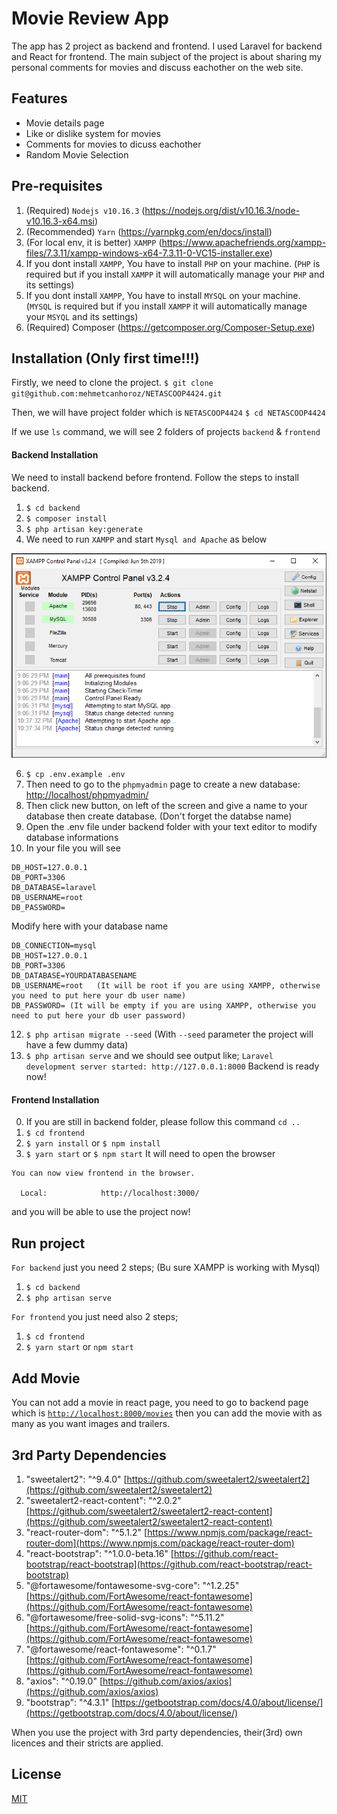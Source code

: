 # Movie Review App
The app has 2 project as backend and frontend. I used Laravel for backend and  React for frontend. The main subject of the project is about sharing my personal comments for movies and discuss eachother on the web site. 

## Features  
- Movie details page
- Like or dislike system for movies
- Comments for movies to dicuss eachother
- Random Movie Selection

## Pre-requisites
1. (Required) `Nodejs v10.16.3` (https://nodejs.org/dist/v10.16.3/node-v10.16.3-x64.msi)
2. (Recommended) `Yarn` (https://yarnpkg.com/en/docs/install)
3. (For local env, it is better) `XAMPP` (https://www.apachefriends.org/xampp-files/7.3.11/xampp-windows-x64-7.3.11-0-VC15-installer.exe)
4. If you dont install `XAMPP`, You have to install `PHP` on your machine. (`PHP` is required but if you install `XAMPP` it will automatically manage your `PHP` and its settings)
5. If you dont install `XAMPP`, You have to install `MYSQL` on your machine. (`MYSQL` is required but if you install `XAMPP` it will automatically manage your `MSYQL` and its settings)
6.  (Required) Composer (https://getcomposer.org/Composer-Setup.exe)

## Installation (Only first time!!!)
Firstly, we need to clone the project.
`$ git clone git@github.com:mehmetcanhoroz/NETASCOOP4424.git`

Then, we will have project folder which is `NETASCOOP4424`
`$ cd NETASCOOP4424`

If we use `ls` command, we will see 2 folders of projects `backend` & `frontend`

#### Backend Installation
We need to install backend before frontend. Follow the steps to install backend.
1. `$ cd backend`
2. `$ composer install`
3. `$ php artisan key:generate`
4. We need to run `XAMPP` and start `Mysql and Apache` as below

![Image XAMPP](https://raw.githubusercontent.com/mehmetcanhoroz/NETASCOOP4424/master/mysql.png)


6. `$ cp .env.example .env`
7. Then need to go to the `phpmyadmin` page to create a new database: [http://localhost/phpmyadmin/](http://localhost/phpmyadmin/)
8. Then click new button, on left of the screen and give a name to your database then create database. (Don't forget the databse name)
9. Open the .env file under backend folder with your text editor to modify database informations
10. In your file you will see 
``` DB_CONNECTION=mysql  
DB_HOST=127.0.0.1  
DB_PORT=3306  
DB_DATABASE=laravel  
DB_USERNAME=root  
DB_PASSWORD=
```
Modify here with your database name
```
DB_CONNECTION=mysql  
DB_HOST=127.0.0.1  
DB_PORT=3306  
DB_DATABASE=YOURDATABASENAME  
DB_USERNAME=root   (It will be root if you are using XAMPP, otherwise you need to put here your db user name)
DB_PASSWORD= (It will be empty if you are using XAMPP, otherwise you need to put here your db user password)
```
12. `$ php artisan migrate --seed` (With `--seed` parameter the project will have a few dummy data)
13. `$ php artisan serve` and we should see output like;
`Laravel development server started: http://127.0.0.1:8000`
Backend is ready now!

#### Frontend Installation
0. If you are still in backend folder, please follow this command `cd ..`
1. `$ cd frontend`
2. `$ yarn install` or `$ npm install`
3. `$ yarn start` or `$ npm start` It will need to open the browser
```
You can now view frontend in the browser.        

  Local:            http://localhost:3000/    
```

and you will be able to use the project now!

## Run project
`For backend` just you need 2 steps; (Bu sure XAMPP is working with Mysql)
1. `$ cd backend`
2. `$ php artisan serve`

`For frontend` you just need also 2 steps;
1. `$ cd frontend`
2. `$ yarn start` or `npm start`

## Add Movie
You can not add a movie in react page, you need to go to backend page which is [`http://localhost:8000/movies`](http://localhost:8000/movies) then you can add the movie with as many as you want images and trailers.

## 3rd Party Dependencies

1. "sweetalert2": "^9.4.0" [https://github.com/sweetalert2/sweetalert2](https://github.com/sweetalert2/sweetalert2)
2. "sweetalert2-react-content": "^2.0.2" [https://github.com/sweetalert2/sweetalert2-react-content](https://github.com/sweetalert2/sweetalert2-react-content)
3. "react-router-dom": "^5.1.2" [https://www.npmjs.com/package/react-router-dom](https://www.npmjs.com/package/react-router-dom)
4. "react-bootstrap": "^1.0.0-beta.16" [https://github.com/react-bootstrap/react-bootstrap](https://github.com/react-bootstrap/react-bootstrap)
5. "@fortawesome/fontawesome-svg-core": "^1.2.25" [https://github.com/FortAwesome/react-fontawesome](https://github.com/FortAwesome/react-fontawesome)
6. "@fortawesome/free-solid-svg-icons": "^5.11.2" [https://github.com/FortAwesome/react-fontawesome](https://github.com/FortAwesome/react-fontawesome)
7. "@fortawesome/react-fontawesome": "^0.1.7" [https://github.com/FortAwesome/react-fontawesome](https://github.com/FortAwesome/react-fontawesome)
8. "axios": "^0.19.0" [https://github.com/axios/axios](https://github.com/axios/axios)
9. "bootstrap": "^4.3.1" [https://getbootstrap.com/docs/4.0/about/license/](https://getbootstrap.com/docs/4.0/about/license/)

When you use the project with 3rd party dependencies, their(3rd) own licences and their stricts are applied.

## License
[MIT](https://github.com/mehmetcanhoroz/NETASCOOP4424/blob/master/LICENSE)